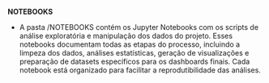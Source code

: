 
**NOTEBOOKS**
- A pasta /NOTEBOOKS contém os Jupyter Notebooks com os scripts de análise exploratória e manipulação dos dados do projeto. Esses notebooks documentam todas as etapas do processo, incluindo a limpeza dos dados, análises estatísticas, geração de visualizações e preparação de datasets específicos para os dashboards finais. Cada notebook está organizado para facilitar a reprodutibilidade das análises.
